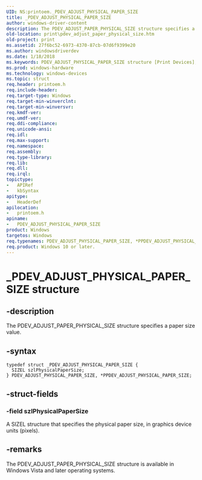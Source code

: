 ```yaml
---
UID: NS:printoem._PDEV_ADJUST_PHYSICAL_PAPER_SIZE
title: _PDEV_ADJUST_PHYSICAL_PAPER_SIZE
author: windows-driver-content
description: The PDEV_ADJUST_PAPER_PHYSICAL_SIZE structure specifies a paper size value.
old-location: print\pdev_adjust_paper_physical_size.htm
old-project: print
ms.assetid: 27f6bc52-6973-4370-87cb-07d6f9399e20
ms.author: windowsdriverdev
ms.date: 1/18/2018
ms.keywords: PDEV_ADJUST_PHYSICAL_PAPER_SIZE structure [Print Devices], printoem/PDEV_ADJUST_PHYSICAL_PAPER_SIZE, *PPDEV_ADJUST_PHYSICAL_PAPER_SIZE, print.pdev_adjust_paper_physical_size, printoem/PPDEV_ADJUST_PHYSICAL_PAPER_SIZE, PDEV_ADJUST_PHYSICAL_PAPER_SIZE, PDEV_ADJUST_PAPER_PHYSICAL_SIZE, PPDEV_ADJUST_PHYSICAL_PAPER_SIZE, PDEV_ADJUST_PAPER_PHYSICAL_SIZE structure [Print Devices], print_unidrv-pscript_rendering_6d8529f3-bcb3-48f8-a079-f855cd05d334.xml, PPDEV_ADJUST_PHYSICAL_PAPER_SIZE structure pointer [Print Devices], _PDEV_ADJUST_PHYSICAL_PAPER_SIZE
ms.prod: windows-hardware
ms.technology: windows-devices
ms.topic: struct
req.header: printoem.h
req.include-header: 
req.target-type: Windows
req.target-min-winverclnt: 
req.target-min-winversvr: 
req.kmdf-ver: 
req.umdf-ver: 
req.ddi-compliance: 
req.unicode-ansi: 
req.idl: 
req.max-support: 
req.namespace: 
req.assembly: 
req.type-library: 
req.lib: 
req.dll: 
req.irql: 
topictype: 
-	APIRef
-	kbSyntax
apitype: 
-	HeaderDef
apilocation: 
-	printoem.h
apiname: 
-	PDEV_ADJUST_PHYSICAL_PAPER_SIZE
product: Windows
targetos: Windows
req.typenames: PDEV_ADJUST_PHYSICAL_PAPER_SIZE, *PPDEV_ADJUST_PHYSICAL_PAPER_SIZE
req.product: Windows 10 or later.
---
```


# _PDEV_ADJUST_PHYSICAL_PAPER_SIZE structure


## -description


The PDEV_ADJUST_PAPER_PHYSICAL_SIZE structure specifies a paper size value.


## -syntax


````
typedef struct _PDEV_ADJUST_PHYSICAL_PAPER_SIZE {
  SIZEL szlPhysicalPaperSize;
} PDEV_ADJUST_PHYSICAL_PAPER_SIZE, *PPDEV_ADJUST_PHYSICAL_PAPER_SIZE;
````


## -struct-fields




### -field szlPhysicalPaperSize

A SIZEL structure that specifies the physical paper size, in graphics device units (pixels).


## -remarks


The PDEV_ADJUST_PAPER_PHYSICAL_SIZE structure is available in Windows Vista and later operating systems. 


